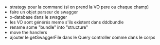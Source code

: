 * strategy pour la command (si on prend la VO pere ou chaque champ)
* faire un objet parseur de swagger
* x-database dans le swagger
* les VO sont générés meme s'ils existent dans dddbundle
* rename some "bundle" into "structure"
* move the handlers 
* ajouter le getSwaggerFile dans le Query controller comme dans le corps